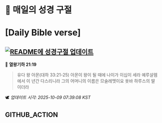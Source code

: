 # 🙏 매일의 성경 구절
# [Daily Bible verse]
## [![README에 성경구절 업데이트](https://github.com/DONGSUKA/first_test/actions/workflows/update-readme-bible.yml/badge.svg)](https://github.com/DONGSUKA/first_test/actions/workflows/update-readme-bible.yml)
<!-- START_BIBLE_VERSE -->
📖 **열왕기하 21:19**
> 유다 왕 아몬(대하 33:21-25) 아몬이 왕이 될 때에 나이가 이십이 세라 예루살렘에서 이 년간 다스리니라 그의 어머니의 이름은 므술레멧이요 욧바 하루스의 딸이더라

🕊️ _업데이트 시각: 2025-10-09 07:39:08 KST_
  <!-- END_BIBLE_VERSE -->
## GITHUB_ACTION
